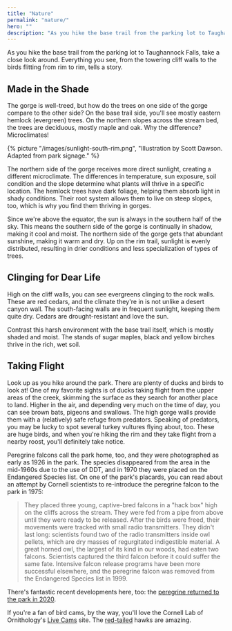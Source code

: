 ```yaml
---
title: "Nature"
permalink: "nature/"
hero: ""
description: "As you hike the base trail from the parking lot to Taughannock Falls, take a close look around. Everything you see, from the towering cliff walls to the birds flitting from rim to rim, tells a story."
---
```


As you hike the base trail from the parking lot to Taughannock Falls, take a close look around. Everything you see, from the towering cliff walls to the birds flitting from rim to rim, tells a story.

## Made in the Shade

The gorge is well-treed, but how do the trees on one side of the gorge compare to the other side? On the base trail side, you'll see mostly eastern hemlock (evergreen) trees. On the northern slopes across the stream bed, the trees are deciduous, mostly maple and oak. Why the difference? Microclimates!

{% picture "/images/sunlight-south-rim.png", "Illustration by Scott Dawson. Adapted from park signage." %}

The northern side of the gorge receives more direct sunlight, creating a different microclimate. The differences in temperature, sun exposure, soil condition and the slope determine what plants will thrive in a specific location. The hemlock trees have dark foliage, helping them absorb light in shady conditions. Their root system allows them to live on steep slopes, too, which is why you find them thriving in gorges.

Since we're above the equator, the sun is always in the southern half of the sky. This means the southern side of the gorge is continually in shadow, making it cool and moist. The northern side of the gorge gets that abundant sunshine, making it warm and dry. Up on the rim trail, sunlight is evenly distributed, resulting in drier conditions and less specialization of types of trees.

## Clinging for Dear Life

High on the cliff walls, you can see evergreens clinging to the rock walls. These are red cedars, and the climate they're in is not unlike a desert canyon wall. The south-facing walls are in frequent sunlight, keeping them quite dry. Cedars are drought-resistant and love the sun.

Contrast this harsh environment with the base trail itself, which is mostly shaded and moist. The stands of sugar maples, black and yellow birches thrive in the rich, wet soil.

## Taking Flight

Look up as you hike around the park. There are plenty of ducks and birds to look at! One of my favorite sights is of ducks taking flight from the upper areas of the creek, skimming the surface as they search for another place to land. Higher in the air, and depending very much on the time of day, you can see brown bats, pigeons and swallows. The high gorge walls provide them with a (relatively) safe refuge from predators. Speaking of predators, you may be lucky to spot several turkey vultures flying about, too. These are huge birds, and when you're hiking the rim and they take flight from a nearby roost, you'll definitely take notice.

Peregrine falcons call the park home, too, and they were photographed as early as 1926 in the park. The species disappeared from the area in the mid-1960s due to the use of DDT, and in 1970 they were placed on the Endangered Species list. On one of the park's placards, you can read about an attempt by Cornell scientists to re-introduce the peregrine falcon to the park in 1975:

> They placed three young, captive-bred falcons in a "hack box" high on the cliffs across the stream. They were fed from a pipe from above until they were ready to be released. After the birds were freed, their movements were tracked with small radio transmitters. They didn't last long: scientists found two of the radio transmitters inside owl pellets, which are dry masses of regurgitated indigestible material. A great horned owl, the largest of its kind in our woods, had eaten two falcons. Scientists captured the third falcon before it could suffer the same fate. Intensive falcon release programs have been more successful elsewhere, and the peregrine falcon was removed from the Endangered Species list in 1999.

There's fantastic recent developments here, too: the [peregrine returned to the park in 2020](/2020/autumn/peregrines-return-to-taughannock-gorge/).

If you're a fan of bird cams, by the way, you'll love the Cornell Lab of Ornithology's [Live Cams](https://www.allaboutbirds.org/cams/) site. The [red-tailed](https://www.allaboutbirds.org/cams/red-tailed-hawks/) hawks are amazing.
